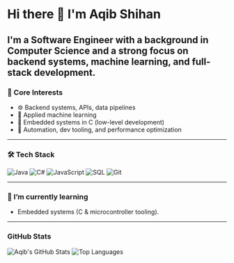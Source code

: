 # Hi there 👋 I'm Aqib Shihan

I'm a Software Engineer with a background in Computer Science and a strong focus on backend systems, machine learning, and full-stack development. 
---

### 🧠 Core Interests
- ⚙️ Backend systems, APIs, data pipelines
- 🧮 Applied machine learning
- 🧵 Embedded systems in C (low-level development)
- 🔧 Automation, dev tooling, and performance optimization

---

### 🛠️ Tech Stack
![Java](https://img.shields.io/badge/Java-ED8B00?style=flat&logo=java&logoColor=white)
![C#](https://img.shields.io/badge/C%23-239120?style=flat&logo=c-sharp&logoColor=white)
![JavaScript](https://img.shields.io/badge/JavaScript-F7DF1E?style=flat&logo=javascript&logoColor=black)
![SQL](https://img.shields.io/badge/SQL-4479A1?style=flat&logo=postgresql&logoColor=white)
![Git](https://img.shields.io/badge/Git-F05032?style=flat&logo=git&logoColor=white)

---

### 🌱 I’m currently learning
- Embedded systems (C & microcontroller tooling).

---

### GitHub Stats 
![Aqib's GitHub Stats](https://github-readme-stats.vercel.app/api?username=yourusername&show_icons=true&theme=tokyonight)
![Top Languages](https://github-readme-stats.vercel.app/api/top-langs/?username=yourusername&layout=compact&theme=tokyonight)
